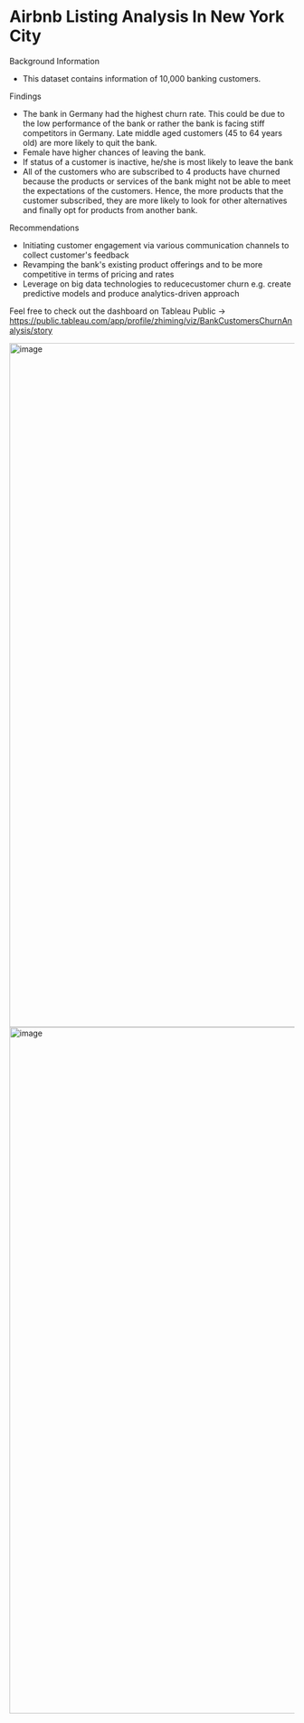 # Airbnb Listing Analysis In New York City 

Background Information
- This dataset contains information of 10,000 banking customers.

Findings
- The bank in Germany had the highest churn rate. This could be due to the low performance of the bank or rather the bank is facing stiff competitors in Germany.
Late middle aged customers (45 to 64 years old) are
more likely to quit the bank.
- Female have higher chances of leaving the bank.
- If status of a customer is inactive, he/she is most likely
to leave the bank
- All of the customers who are subscribed to 4 products have churned because the products or services of the bank might not be able to meet the expectations of the customers. Hence, the more products that the customer subscribed, they are more likely to look for other alternatives and finally opt for products from another bank.

Recommendations 
- Initiating customer engagement via various communication channels to collect customer's feedback
- Revamping the bank's existing product offerings and to be more competitive in terms of pricing and rates
- Leverage on big data technologies to reducecustomer churn e.g. create predictive models and produce analytics-driven approach

Feel free to check out the dashboard on Tableau Public -> https://public.tableau.com/app/profile/zhiming/viz/BankCustomersChurnAnalysis/story

<img width="1207" alt="image" src="https://user-images.githubusercontent.com/97498951/181904663-11cd6006-0506-424a-9352-86018b381d6b.png">






<img width="1211" alt="image" src="https://user-images.githubusercontent.com/97498951/181904687-7a8e0037-52a7-4fc3-8e5f-35374181f5dd.png">
